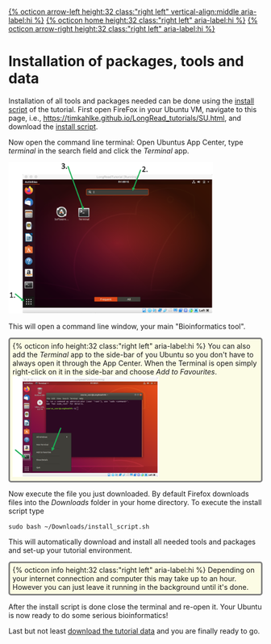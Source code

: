 [{% octicon arrow-left height:32 class:"right left" vertical-align:middle aria-label:hi %}](SU_GA.md) [{% octicon home height:32 class:"right left" aria-label:hi %}](index.md) [{% octicon arrow-right height:32 class:"right left" aria-label:hi %}](SU_D.md)

# Installation of packages, tools and data

Installation of all tools and packages needed can be done using the [install script]() of the tutorial. First open FireFox in your Ubuntu VM, navigate to this page, i.e., https://timkahlke.github.io/LongRead_tutorials/SU.html, and download the [install script]().

Now open the command line terminal: Open Ubuntus App Center, type *terminal* in the search field and click the *Terminal* app.

<img src="figures/INST_1.png" height="300px">  

This will open a command line window, your main "Bioinformatics tool".

<div style="background-color:#fcfce5;border-radius:5px;border-style:solid;border-color:gray;padding:5px">
  {% octicon info height:32 class:"right left" aria-label:hi %} 
  You can also add the <i>Terminal</i> app to the side-bar of you Ubuntu so you don't have to always open it through the App Center. When the Terminal is open simply right-click on it in the side-bar and choose <i>Add to Favourites</i>. 
  
  <img src="figures/INST_2.png" height="200px">  
</div>

Now execute the file you just downloaded. By default Firefox downloads files into the *Downloads* folder in your home directory. To execute the install script type 

    sudo bash ~/Downloads/install_script.sh

This will automatically download and install all needed tools and packages and set-up your tutorial environment.

<div style="background-color:#fcfce5;border-radius:5px;border-style:solid;border-color:gray;padding:5px">
  {% octicon info height:32 class:"right left" aria-label:hi %} 
  Depending on your internet connection and computer this may take up to an hour. However you can just leave it running in the background until it's done.
</div>

After the install script is done close the terminal and re-open it. Your Ubuntu is now ready to do some serious bioinformatics! 

Last but not least [download the tutorial data](SU_D.md) and you are finally ready to go.
